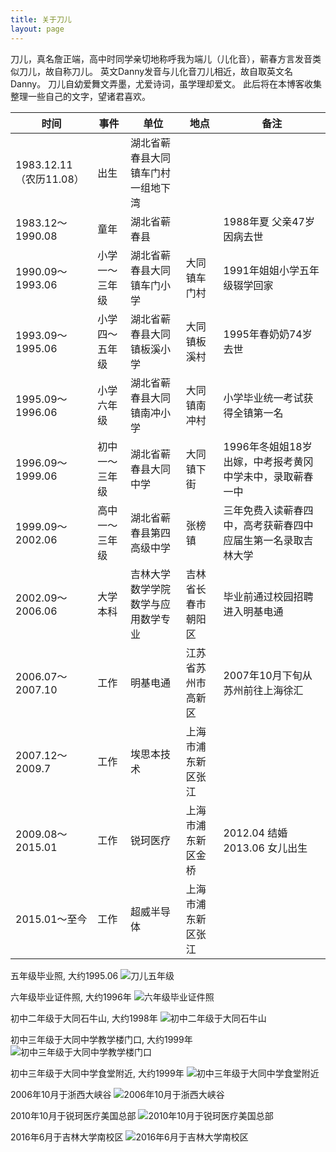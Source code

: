 ```yaml
---
title: 关于刀儿
layout: page
---
```

 刀儿，真名詹正端，高中时同学亲切地称呼我为端儿（儿化音），蕲春方言发音类似刀儿，故自称刀儿。
英文Danny发音与儿化音刀儿相近，故自取英文名Danny。
刀儿自幼爱舞文弄墨，尤爱诗词，虽学理却爱文。
此后将在本博客收集整理一些自己的文字，望诸君喜欢。


| 时间             	| 事件           	| 单位                                 	| 地点               	| 备注                          	|
|------------------	|----------------	|--------------------------------------	|--------------------	|-------------------------------	|
| 1983.12.11（农历11.08）| 出生           	| 湖北省蕲春县大同镇车门村一组地下湾   	|                    	|                               	|
| 1983.12～1990.08 	| 童年           	| 湖北省蕲春县                         	|                    	|       1988年夏 父亲47岁因病去世                        	|
| 1990.09～1993.06 	| 小学一～三年级 	| 湖北省蕲春县大同镇车门小学           	| 大同镇车门村       	|     1991年姐姐小学五年级辍学回家                          	|
| 1993.09～1995.06 	| 小学四～五年级 	| 湖北省蕲春县大同镇板溪小学           	| 大同镇板溪村       	|    1995年春奶奶74岁去世                           	|
| 1995.09～1996.06 	| 小学六年级     	| 湖北省蕲春县大同镇南冲小学           	| 大同镇南冲村       	|    小学毕业统一考试获得全镇第一名                           	|
| 1996.09～1999.06 	| 初中一～三年级 	| 湖北省蕲春县大同中学                 	| 大同镇下街         	|    1996年冬姐姐18岁出嫁，中考报考黄冈中学未中，录取蕲春一中                         	|
| 1999.09～2002.06 	| 高中一～三年级 	| 湖北省蕲春县第四高级中学             	| 张榜镇             	|    三年免费入读蕲春四中，高考获蕲春四中应届生第一名录取吉林大学                         	|
| 2002.09～2006.06 	| 大学本科       	| 吉林大学 数学学院 数学与应用数学专业 	| 吉林省长春市朝阳区 	|   毕业前通过校园招聘进入明基电通                           	|
| 2006.07～2007.10 	| 工作           	| 明基电通                             	| 江苏省苏州市高新区 	|   2007年10月下旬从苏州前往上海徐汇                        	|
| 2007.12～2009.7  	| 工作           	| 埃思本技术                           	| 上海市浦东新区张江 	|                               	|
| 2009.08～2015.01 	| 工作           	| 锐珂医疗                             	| 上海市浦东新区金桥 	| 2012.04 结婚 2013.06 女儿出生 	|
| 2015.01～至今    	| 工作           	| 超威半导体                           	| 上海市浦东新区张江 	|                         

五年级毕业照, 大约1995.06
![刀儿五年级](/assets/i/old_photo/grade5.jpg)

六年级毕业证件照, 大约1996年
![六年级毕业证件照](/assets/i/old_photo/grade6.jpg)

初中二年级于大同石牛山, 大约1998年
![初中二年级于大同石牛山](/assets/i/old_photo/grade8.jpg)

初中三年级于大同中学教学楼门口, 大约1999年
![初中三年级于大同中学教学楼门口](/assets/i/old_photo/1999_1.jpg)

初中三年级于大同中学食堂附近, 大约1999年
![初中三年级于大同中学食堂附近](/assets/i/old_photo/1999_2.jpg)

2006年10月于浙西大峡谷
![2006年10月于浙西大峡谷](/assets/i/old_photo/20061029.jpg)

2010年10月于锐珂医疗美国总部
![2010年10月于锐珂医疗美国总部](/assets/i/old_photo/20101023.jpg)

2016年6月于吉林大学南校区
![2016年6月于吉林大学南校区](/assets/i/old_photo/20160611.jpg)